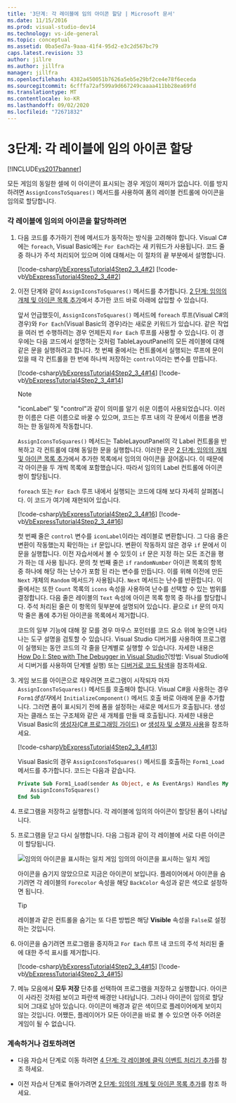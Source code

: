 ```yaml
---
title: '3단계: 각 레이블에 임의 아이콘 할당 | Microsoft 문서'
ms.date: 11/15/2016
ms.prod: visual-studio-dev14
ms.technology: vs-ide-general
ms.topic: conceptual
ms.assetid: 0ba5ed7a-9aaa-41f4-95d2-e3c2d567bc79
caps.latest.revision: 33
author: jillre
ms.author: jillfra
manager: jillfra
ms.openlocfilehash: 4382a450051b7626a5eb5e29bf2ce4e78f6eceda
ms.sourcegitcommit: 6cfffa72af599a9d667249caaaa411bb28ea69fd
ms.translationtype: MT
ms.contentlocale: ko-KR
ms.lasthandoff: 09/02/2020
ms.locfileid: "72671832"
---
```

# <a name="step-3-assign-a-random-icon-to-each-label"></a>3단계: 각 레이블에 임의 아이콘 할당
[!INCLUDE[vs2017banner](../includes/vs2017banner.md)]

모든 게임의 동일한 셀에 이 아이콘이 표시되는 경우 게임이 재미가 없습니다. 이를 방지하려면 `AssignIconsToSquares()` 메서드를 사용하여 폼의 레이블 컨트롤에 아이콘을 임의로 할당합니다.

### <a name="to-assign-a-random-icon-to-each-label"></a>각 레이블에 임의의 아이콘을 할당하려면

1. 다음 코드를 추가하기 전에 메서드가 동작하는 방식을 고려해야 합니다. Visual C#에는 `foreach`, Visual Basic에는 `For Each`라는 새 키워드가 사용됩니다. 코드 줄 중 하나가 주석 처리되어 있으며 이에 대해서는 이 절차의 끝 부분에서 설명합니다.

     [!code-csharp[VbExpressTutorial4Step2_3_4#2](../snippets/csharp/VS_Snippets_VBCSharp/vbexpresstutorial4step2_3_4/cs/form1.cs#2)]
     [!code-vb[VbExpressTutorial4Step2_3_4#2](../snippets/visualbasic/VS_Snippets_VBCSharp/vbexpresstutorial4step2_3_4/vb/form1.vb#2)]

2. 이전 단계와 같이 `AssignIconsToSquares()` 메서드를 추가합니다. [2 단계: 임의의 개체 및 아이콘 목록 추가](../ide/step-2-add-a-random-object-and-a-list-of-icons.md)에서 추가한 코드 바로 아래에 삽입할 수 있습니다.

     앞서 언급했듯이, `AssignIconsToSquares()` 메서드에 `foreach` 루프(Visual C#의 경우)와 `For Each`(Visual Basic의 경우)라는 새로운 키워드가 있습니다. 같은 작업을 여러 번 수행하려는 경우 언제든지 `For Each` 루프를 사용할 수 있습니다. 이 경우에는 다음 코드에서 설명하는 것처럼 TableLayoutPanel의 모든 레이블에 대해 같은 문을 실행하려고 합니다. 첫 번째 줄에서는 컨트롤에서 실행되는 루프에 문이 있을 때 각 컨트롤을 한 번에 하나씩 저장하는 `control`이라는 변수를 만듭니다.

     [!code-csharp[VbExpressTutorial4Step2_3_4#14](../snippets/csharp/VS_Snippets_VBCSharp/vbexpresstutorial4step2_3_4/cs/form1.cs#14)]
     [!code-vb[VbExpressTutorial4Step2_3_4#14](../snippets/visualbasic/VS_Snippets_VBCSharp/vbexpresstutorial4step2_3_4/vb/form1.vb#14)]

    > [!NOTE]
    > "iconLabel" 및 "control"과 같이 의미를 알기 쉬운 이름이 사용되었습니다. 이러한 이름은 다른 이름으로 바꿀 수 있으며, 코드는 루프 내의 각 문에서 이름을 변경하는 한 동일하게 작동합니다.

     `AssignIconsToSquares()` 메서드는 TableLayoutPanel의 각 Label 컨트롤을 반복하고 각 컨트롤에 대해 동일한 문을 실행합니다. 이러한 문은 [2 단계: 임의의 개체 및 아이콘 목록 추가](../ide/step-2-add-a-random-object-and-a-list-of-icons.md)에서 추가한 목록에서 임의의 아이콘을 끌어옵니다. 이 때문에 각 아이콘을 두 개씩 목록에 포함했습니다. 따라서 임의의 Label 컨트롤에 아이콘 쌍이 할당됩니다.

     `foreach` 또는 `For Each` 루프 내에서 실행되는 코드에 대해 보다 자세히 살펴봅니다. 이 코드가 여기에 재현되어 있습니다.

     [!code-csharp[VbExpressTutorial4Step2_3_4#16](../snippets/csharp/VS_Snippets_VBCSharp/vbexpresstutorial4step2_3_4/cs/form1.cs#16)]
     [!code-vb[VbExpressTutorial4Step2_3_4#16](../snippets/visualbasic/VS_Snippets_VBCSharp/vbexpresstutorial4step2_3_4/vb/form1.vb#16)]

     첫 번째 줄은 `control` 변수를 `iconLabel`이라는 레이블로 변환합니다. 그 다음 줄은 변환이 작동했는지 확인하는 `if` 문입니다. 변환이 작동하지 않은 경우 `if` 문에서 이 문을 실행합니다. 이전 자습서에서 볼 수 있듯이 `if` 문은 지정 하는 모든 조건을 평가 하는 데 사용 됩니다. 문의 첫 번째 줄은 `if` `randomNumber` 아이콘 목록의 항목 중 하나에 해당 하는 난수가 포함 된 라는 변수를 만듭니다. 이를 위해 이전에 만든 `Next` 개체의 `Random` 메서드가 사용됩니다. `Next` 메서드는 난수를 반환합니다. 이 줄에서는 또한 `Count` 목록의 `icons` 속성을 사용하여 난수를 선택할 수 있는 범위를 결정합니다. 다음 줄은 레이블의 `Text` 속성에 아이콘 목록 항목 중 하나를 할당합니다. 주석 처리된 줄은 이 항목의 뒷부분에 설명되어 있습니다. 끝으로 `if` 문의 마지막 줄은 폼에 추가된 아이콘을 목록에서 제거합니다.

     코드의 일부 기능에 대해 잘 모를 경우 마우스 포인터를 코드 요소 위에 놓으면 나타나는 도구 설명을 검토할 수 있습니다. Visual Studio 디버거를 사용하여 프로그램이 실행되는 동안 코드의 각 줄을 단계별로 실행할 수 있습니다. 자세한 내용은 [How Do I: Step with The Debugger in Visual Studio?](https://msdn.microsoft.com/vstudio/ee672313.aspx)(방법: Visual Studio에서 디버거를 사용하여 단계별 실행) 또는 [디버거로 코드 탐색](../debugger/navigating-through-code-with-the-debugger.md)을 참조하세요.

3. 게임 보드를 아이콘으로 채우려면 프로그램이 시작되자 마자 `AssignIconsToSquares()` 메서드를 호출해야 합니다. Visual C#을 사용하는 경우 `Form1`*생성자*에서 `InitializeComponent()` 메서드 호출 바로 아래에 문을 추가합니다. 그러면 폼이 표시되기 전에 폼을 설정하는 새로운 메서드가 호출됩니다. 생성자는 클래스 또는 구조체와 같은 새 개체를 만들 때 호출됩니다. 자세한 내용은 Visual Basic의 [생성자(C# 프로그래밍 가이드)](https://msdn.microsoft.com/library/ace5hbzh.aspx) or [생성자 및 소멸자 사용](https://msdn.microsoft.com/library/2z08e49e%28v=vs.90%29.aspx)을 참조하세요.

     [!code-csharp[VbExpressTutorial4Step2_3_4#13](../snippets/csharp/VS_Snippets_VBCSharp/vbexpresstutorial4step2_3_4/cs/form1.cs#13)]

     Visual Basic의 경우 `AssignIconsToSquares()` 메서드를 호출하는 `Form1_Load` 메서드를 추가합니다. 코드는 다음과 같습니다.

    ```vb
    Private Sub Form1_Load(sender As Object, e As EventArgs) Handles MyBase.Load
        AssignIconsToSquares()
    End Sub
    ```

4. 프로그램을 저장하고 실행합니다. 각 레이블에 임의의 아이콘이 할당된 폼이 나타납니다.

5. 프로그램을 닫고 다시 실행합니다. 다음 그림과 같이 각 레이블에 서로 다른 아이콘이 할당됩니다.

     ![임의의 아이콘을 표시하는 일치 게임](../ide/media/express-tut4step3.png "Express_Tut4Step3") 임의의 아이콘을 표시하는 일치 게임

     아이콘을 숨기지 않았으므로 지금은 아이콘이 보입니다. 플레이어에서 아이콘을 숨기려면 각 레이블의 `Forecolor` 속성을 해당 `BackColor` 속성과 같은 색으로 설정하면 됩니다.

    > [!TIP]
    > 레이블과 같은 컨트롤을 숨기는 또 다른 방법은 해당 **Visible** 속성을 `False`로 설정하는 것입니다.

6. 아이콘을 숨기려면 프로그램을 중지하고 `For Each` 루프 내 코드의 주석 처리된 줄에 대한 주석 표시를 제거합니다.

     [!code-csharp[VbExpressTutorial4Step2_3_4#15](../snippets/csharp/VS_Snippets_VBCSharp/vbexpresstutorial4step2_3_4/cs/form1.cs#15)]
     [!code-vb[VbExpressTutorial4Step2_3_4#15](../snippets/visualbasic/VS_Snippets_VBCSharp/vbexpresstutorial4step2_3_4/vb/form1.vb#15)]

7. 메뉴 모음에서 **모두 저장** 단추를 선택하여 프로그램을 저장하고 실행합니다. 아이콘이 사라진 것처럼 보이고 파란색 배경만 나타납니다. 그러나 아이콘이 임의로 할당되어 그대로 남아 있습니다. 아이콘이 배경과 같은 색이므로 플레이어에게 보이지 않는 것입니다. 어쨌든, 플레이어가 모든 아이콘을 바로 볼 수 있으면 아주 어려운 게임이 될 수 없습니다.

### <a name="to-continue-or-review"></a>계속하거나 검토하려면

- 다음 자습서 단계로 이동 하려면 [4 단계: 각 레이블에 클릭 이벤트 처리기 추가](../ide/step-4-add-a-click-event-handler-to-each-label.md)를 참조 하세요.

- 이전 자습서 단계로 돌아가려면 [2 단계: 임의의 개체 및 아이콘 목록 추가](../ide/step-2-add-a-random-object-and-a-list-of-icons.md)를 참조 하세요.
